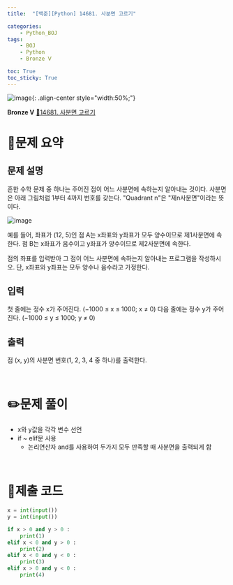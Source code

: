 ```yaml
---
title:  "[백준][Python] 14681. 사분면 고르기" 

categories: 
    - Python_BOJ
tags: 
    - BOJ
    - Python
    - Bronze Ⅴ

toc: True
toc_sticky: True
---
```

![image](https://github.com/user-attachments/assets/32319fe8-99e9-4031-b5d1-9f1909b510dc){: .align-center style="width:50%;"}

**Bronze Ⅴ** 
[🔗14681. 사분면 고르기]('https://www.acmicpc.net/problem/14681')

# 📝문제 요약
## 문제 설명
흔한 수학 문제 중 하나는 주어진 점이 어느 사분면에 속하는지 알아내는 것이다. 사분면은 아래 그림처럼 1부터 4까지 번호를 갖는다. "Quadrant n"은 "제n사분면"이라는 뜻이다.

![image](https://github.com/user-attachments/assets/17120a0f-984e-4209-ba61-def5f5b3e1dd)

예를 들어, 좌표가 (12, 5)인 점 A는 x좌표와 y좌표가 모두 양수이므로 제1사분면에 속한다. 점 B는 x좌표가 음수이고 y좌표가 양수이므로 제2사분면에 속한다.

점의 좌표를 입력받아 그 점이 어느 사분면에 속하는지 알아내는 프로그램을 작성하시오. 단, x좌표와 y좌표는 모두 양수나 음수라고 가정한다.

## 입력
첫 줄에는 정수 x가 주어진다. (−1000 ≤ x ≤ 1000; x ≠ 0) 다음 줄에는 정수 y가 주어진다. (−1000 ≤ y ≤ 1000; y ≠ 0)

## 출력
점 (x, y)의 사분면 번호(1, 2, 3, 4 중 하나)를 출력한다.

<br>

# ✏️문제 풀이
- x와 y값을 각각 변수 선언
- if ~ elif문 사용
    - 논리연산자 and를 사용하여 두가지 모두 만족할 때 사분면을 출력되게 함


<br>

# 💯제출 코드
```python
x = int(input())
y = int(input())

if x > 0 and y > 0 :
    print(1)
elif x < 0 and y > 0 :
    print(2)
elif x < 0 and y < 0 :
    print(3)
elif x > 0 and y < 0 :
    print(4)
```